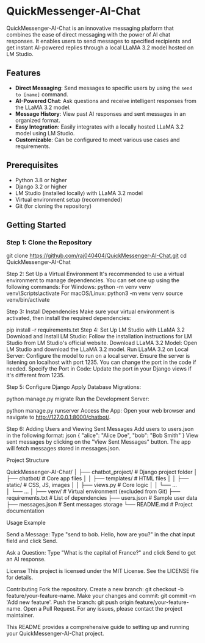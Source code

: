 # QuickMessenger-AI-Chat

QuickMessenger-AI-Chat is an innovative messaging platform that combines the ease of direct messaging with the power of AI chat responses. It enables users to send messages to specified recipients and get instant AI-powered replies through a local LLaMA 3.2 model hosted on LM Studio. 

## Features

- **Direct Messaging**: Send messages to specific users by using the `send to [name]` command.
- **AI-Powered Chat**: Ask questions and receive intelligent responses from the LLaMA 3.2 model.
- **Message History**: View past AI responses and sent messages in an organized format.
- **Easy Integration**: Easily integrates with a locally hosted LLaMA 3.2 model using LM Studio.
- **Customizable**: Can be configured to meet various use cases and requirements.

## Prerequisites

- Python 3.8 or higher
- Django 3.2 or higher
- LM Studio (installed locally) with LLaMA 3.2 model
- Virtual environment setup (recommended)
- Git (for cloning the repository)

## Getting Started

### Step 1: Clone the Repository


git clone https://github.com/raj040404/QuickMessenger-AI-Chat.git
cd QuickMessenger-AI-Chat

Step 2: Set Up a Virtual Environment
It's recommended to use a virtual environment to manage dependencies. You can set one up using the following commands:
For Windows:
python -m venv venv
venv\Scripts\activate
For macOS/Linux:
python3 -m venv venv
source venv/bin/activate

Step 3: Install Dependencies
Make sure your virtual environment is activated, then install the required dependencies:

pip install -r requirements.txt
Step 4: Set Up LM Studio with LLaMA 3.2
Download and Install LM Studio: Follow the installation instructions for LM Studio from LM Studio's official website.
Download LLaMA 3.2 Model: Open LM Studio and download the LLaMA 3.2 model.
Run LLaMA 3.2 on Local Server:
Configure the model to run on a local server.
Ensure the server is listening on localhost with port 1235. You can change the port in the code if needed.
Specify the Port in Code: Update the port in your Django views if it's different from 1235.


Step 5: Configure Django
Apply Database Migrations:


python manage.py migrate
Run the Development Server:


python manage.py runserver
Access the App: Open your web browser and navigate to http://127.0.0.1:8000/chatbot/.

Step 6: Adding Users and Viewing Sent Messages
Add users to users.json in the following format:
json
{
    "alice": "Alice Doe",
    "bob": "Bob Smith"
}
View sent messages by clicking on the "View Sent Messages" button. The app will fetch messages stored in messages.json.


Project Structure

QuickMessenger-AI-Chat/
│
├── chatbot_project/           # Django project folder
│   ├── chatbot/               # Core app files
│   │   ├── templates/         # HTML files
│   │   ├── static/            # CSS, JS, images
│   │   ├── views.py           # Core logic
│   │   └── ...                
│   └── ...
│
├── venv/                      # Virtual environment (excluded from Git)
├── requirements.txt           # List of dependencies
├── users.json                 # Sample user data
├── messages.json              # Sent messages storage
└── README.md                  # Project documentation



Usage Example

Send a Message:
Type "send to bob. Hello, how are you?" in the chat input field and click Send.

Ask a Question:
Type "What is the capital of France?" and click Send to get an AI response.


License
This project is licensed under the MIT License. See the LICENSE file for details.

Contributing
Fork the repository.
Create a new branch: git checkout -b feature/your-feature-name.
Make your changes and commit: git commit -m 'Add new feature'.
Push the branch: git push origin feature/your-feature-name.
Open a Pull Request.
For any issues, please contact the project maintainer.

This README provides a comprehensive guide to setting up and running your QuickMessenger-AI-Chat project.
